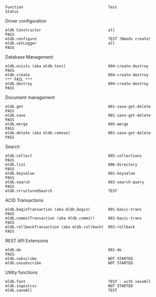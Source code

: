 
    Function                                      Test                  Status
Driver configuration

    mldb Constructor                              all                   PASS
    mldb.configure                                TEST (Needs create)
    mldb.setLogger                                all                   PASS

Database Management

    mldb.exists (aka mldb.test)                   004-create-destroy    PASS
    mldb.create                                   004-create-destroy    *** FAIL ***
    mldb.destroy                                  004-create-destroy    PASS

Document management

    mldb.get                                      001-save-get-delete   PASS
    mldb.save                                     001-save-get-delete   PASS
    mldb.merge                                    005-merge             PASS
    mldb.delete (aka mldb.remove)                 001-save-get-delete   PASS

Search

    mldb.collect                                  005-collections       PASS
    mldb.list                                     006-directory         PASS
    mldb.keyvalue                                 001-keyvalue          PASS
    mldb.search                                   003-search-query      PASS
    mldb.structuredSearch                         TEST

ACID Transactions

    mldb.beginTransaction (aka mldb.begin)        001-basic-trans       PASS
    mldb.commitTransaction (aka mldb.commit)      001-basic-trans       PASS
    mldb.rollbackTransaction (aka mldb.rollback)  003-rollback          PASS

REST API Extensions

    mldb.do                                       001-do                PASS
    mldb.subscribe                                NOT STARTED
    mldb.unsubscribe                              NOT STARTED

Utility functions

    mldb.fast                                     TEST - with saveAll
    mldb.ingestcsv                                NOT STARTED
    mldb.saveAll                                  TEST
